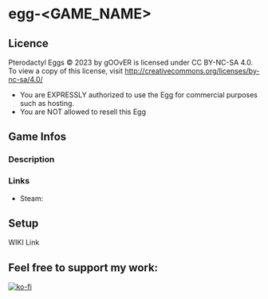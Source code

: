 # egg-<GAME_NAME>
## Licence
Pterodactyl Eggs © 2023 by gOOvER is licensed under CC BY-NC-SA 4.0. To view a copy of this license, visit http://creativecommons.org/licenses/by-nc-sa/4.0/

- You are EXPRESSLY authorized to use the Egg for commercial purposes such as hosting.
- You are NOT allowed to resell this Egg

## Game Infos

### Description
### Links
- Steam:

## Setup

WIKI Link

## Feel free to support my work:

[![ko-fi](https://ko-fi.com/img/githubbutton_sm.svg)](https://ko-fi.com/B0B351D0Q)
